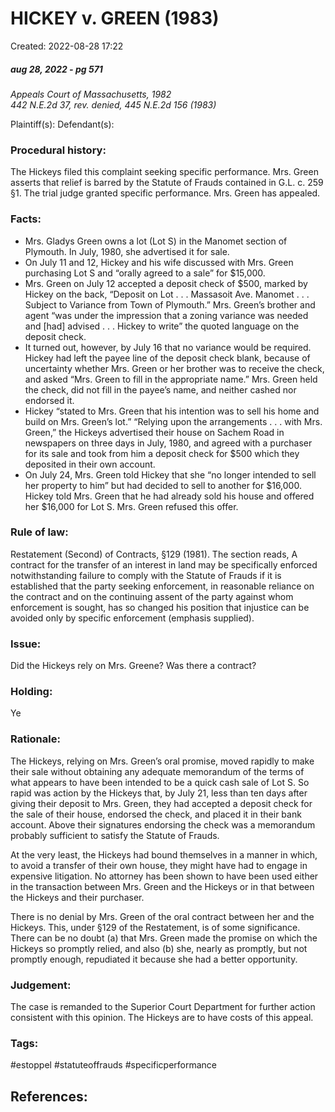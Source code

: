 # HICKEY v. GREEN (1983)
Created: 2022-08-28 17:22

##### aug 28, 2022 - pg 571
*Appeals Court of Massachusetts, 1982  
442 N.E.2d 37, rev. denied, 445 N.E.2d 156 (1983)*

Plaintiff(s):
Defendant(s):

### Procedural history:
 The Hickeys filed this complaint seeking specific performance. Mrs. Green asserts that relief is barred by the Statute of Frauds contained in G.L. c. 259 §1. The trial judge granted specific performance. Mrs. Green has appealed. 

### Facts:
- Mrs. Gladys Green owns a lot (Lot S) in the Manomet section of Plymouth. In July, 1980, she advertised it for sale. 
- On July 11 and 12, Hickey and his wife discussed with Mrs. Green purchasing Lot S and “orally agreed to a sale” for $15,000. 
- Mrs. Green on July 12 accepted a deposit check of $500, marked by Hickey on the back, “Deposit on Lot . . . Massasoit Ave. Manomet . . . Subject to Variance from Town of Plymouth.” Mrs. Green’s brother and agent “was under the impression that a zoning variance was needed and [had] advised . . . Hickey to write” the quoted language on the deposit check. 
- It turned out, however, by July 16 that no variance would be required. Hickey had left the payee line of the deposit check blank, because of uncertainty whether Mrs. Green or her brother was to receive the check, and asked “Mrs. Green to fill in the appropriate name.” Mrs. Green held the check, did not fill in the payee’s name, and neither cashed nor endorsed it.
- Hickey “stated to Mrs. Green that his intention was to sell his home and build on Mrs. Green’s lot.” “Relying upon the arrangements . . . with Mrs. Green,” the Hickeys advertised their house on Sachem Road in newspapers on three days in July, 1980, and agreed with a purchaser for its sale and took from him a deposit check for $500 which they deposited in their own account. 
- On July 24, Mrs. Green told Hickey that she “no longer intended to sell her property to him” but had decided to sell to another for $16,000. Hickey told Mrs. Green that he had already sold his house and offered her $16,000 for Lot S. Mrs. Green refused this offer. 

### Rule of law:
Restatement (Second) of Contracts, §129 (1981). The section reads, A contract for the transfer of an interest in land may be specifically enforced notwithstanding failure to comply with the Statute of Frauds if it is established that the party seeking enforcement, in reasonable reliance on the contract and on the continuing assent of the party against whom enforcement is sought, has so changed his position that injustice can be avoided only by specific enforcement (emphasis supplied).

### Issue:
Did the Hickeys rely on Mrs. Greene? Was there a contract?

### Holding:
Ye

### Rationale:

The Hickeys, relying on Mrs. Green’s oral promise, moved rapidly to make their sale without obtaining any adequate memorandum of the terms of what appears to have been intended to be a quick cash sale of Lot S. So rapid was action by the Hickeys that, by July 21, less than ten days after giving their deposit to Mrs. Green, they had accepted a deposit check for the sale of their house, endorsed the check, and placed it in their bank account. Above their signatures endorsing the check was a memorandum probably sufficient to satisfy the Statute of Frauds.

At the very least, the Hickeys had bound themselves in a manner in which, to avoid a transfer of their own house, they might have had to engage in expensive litigation. No attorney has been shown to have been used either in the transaction between Mrs. Green and the Hickeys or in that between the Hickeys and their purchaser. 

There is no denial by Mrs. Green of the oral contract between her and the Hickeys. This, under §129 of the Restatement, is of some significance. There can be no doubt (a) that Mrs. Green made the promise on which the Hickeys so promptly relied, and also (b) she, nearly as promptly, but not promptly enough, repudiated it because she had a better opportunity. 

### Judgement:
The case is remanded to the Superior Court Department for further action consistent with this opinion. The Hickeys are to have costs of this appeal. 

### Tags:

#estoppel #statuteoffrauds #specificperformance 


## References:



